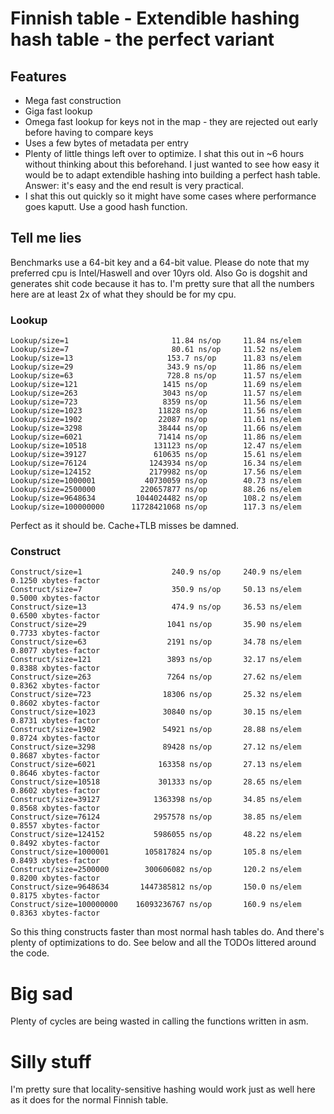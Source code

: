 # Finnish table - Extendible hashing hash table - the perfect variant

## Features

 - Mega fast construction
 - Giga fast lookup
 - Omega fast lookup for keys not in the map - they are rejected out early
   before having to compare keys
 - Uses a few bytes of metadata per entry
 - Plenty of little things left over to optimize. I shat this out in ~6 hours
   without thinking about this beforehand. I just wanted to see how easy it
   would be to adapt extendible hashing into building a perfect hash table.
   Answer: it's easy and the end result is very practical.
 - I shat this out quickly so it might have some cases where performance goes
   kaputt. Use a good hash function.
 
## Tell me lies

Benchmarks use a 64-bit key and a 64-bit value. Please do note that my
preferred cpu is Intel/Haswell and over 10yrs old. Also Go is dogshit and
generates shit code because it has to. I'm pretty sure that all the numbers
here are at least 2x of what they should be for my cpu.
 
### Lookup
 
    Lookup/size=1                       11.84 ns/op     11.84 ns/elem
    Lookup/size=7                       80.61 ns/op     11.52 ns/elem
    Lookup/size=13                     153.7 ns/op      11.83 ns/elem
    Lookup/size=29                     343.9 ns/op      11.86 ns/elem
    Lookup/size=63                     728.8 ns/op      11.57 ns/elem
    Lookup/size=121                   1415 ns/op        11.69 ns/elem
    Lookup/size=263                   3043 ns/op        11.57 ns/elem
    Lookup/size=723                   8359 ns/op        11.56 ns/elem
    Lookup/size=1023                 11828 ns/op        11.56 ns/elem
    Lookup/size=1902                 22087 ns/op        11.61 ns/elem
    Lookup/size=3298                 38444 ns/op        11.66 ns/elem
    Lookup/size=6021                 71414 ns/op        11.86 ns/elem
    Lookup/size=10518               131123 ns/op        12.47 ns/elem
    Lookup/size=39127               610635 ns/op        15.61 ns/elem
    Lookup/size=76124              1243934 ns/op        16.34 ns/elem
    Lookup/size=124152             2179982 ns/op        17.56 ns/elem
    Lookup/size=1000001           40730059 ns/op        40.73 ns/elem
    Lookup/size=2500000          220657877 ns/op        88.26 ns/elem
    Lookup/size=9648634         1044024482 ns/op        108.2 ns/elem
    Lookup/size=100000000      11728421068 ns/op        117.3 ns/elem
    
Perfect as it should be. Cache+TLB misses be damned.

### Construct

    Construct/size=1                    240.9 ns/op     240.9 ns/elem    0.1250 xbytes-factor
    Construct/size=7                    350.9 ns/op     50.13 ns/elem    0.5000 xbytes-factor
    Construct/size=13                   474.9 ns/op     36.53 ns/elem    0.6500 xbytes-factor
    Construct/size=29                  1041 ns/op       35.90 ns/elem    0.7733 xbytes-factor
    Construct/size=63                  2191 ns/op       34.78 ns/elem    0.8077 xbytes-factor
    Construct/size=121                 3893 ns/op       32.17 ns/elem    0.8388 xbytes-factor
    Construct/size=263                 7264 ns/op       27.62 ns/elem    0.8362 xbytes-factor
    Construct/size=723                18306 ns/op       25.32 ns/elem    0.8602 xbytes-factor
    Construct/size=1023               30840 ns/op       30.15 ns/elem    0.8731 xbytes-factor
    Construct/size=1902               54921 ns/op       28.88 ns/elem    0.8724 xbytes-factor
    Construct/size=3298               89428 ns/op       27.12 ns/elem    0.8687 xbytes-factor
    Construct/size=6021              163358 ns/op       27.13 ns/elem    0.8646 xbytes-factor
    Construct/size=10518             301333 ns/op       28.65 ns/elem    0.8602 xbytes-factor
    Construct/size=39127            1363398 ns/op       34.85 ns/elem    0.8568 xbytes-factor
    Construct/size=76124            2957578 ns/op       38.85 ns/elem    0.8557 xbytes-factor
    Construct/size=124152           5986055 ns/op       48.22 ns/elem    0.8492 xbytes-factor
    Construct/size=1000001        105817824 ns/op       105.8 ns/elem    0.8493 xbytes-factor
    Construct/size=2500000        300606082 ns/op       120.2 ns/elem    0.8200 xbytes-factor
    Construct/size=9648634       1447385812 ns/op       150.0 ns/elem    0.8175 xbytes-factor
    Construct/size=100000000    16093236767 ns/op       160.9 ns/elem    0.8363 xbytes-factor
    
So this thing constructs faster than most normal hash tables do. And there's
plenty of optimizations to do. See below and all the TODOs littered around the
code.

# Big sad

Plenty of cycles are being wasted in calling the functions written in asm.

# Silly stuff

I'm pretty sure that locality-sensitive hashing would work just as well here as
it does for the normal Finnish table.